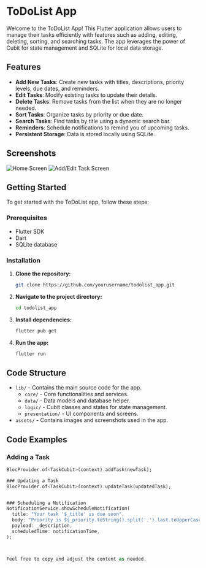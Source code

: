 # ToDoList App

Welcome to the ToDoList App! This Flutter application allows users to manage their tasks efficiently with features such as adding, editing, deleting, sorting, and searching tasks. The app leverages the power of Cubit for state management and SQLite for local data storage.

## Features

- **Add New Tasks**: Create new tasks with titles, descriptions, priority levels, due dates, and reminders.
- **Edit Tasks**: Modify existing tasks to update their details.
- **Delete Tasks**: Remove tasks from the list when they are no longer needed.
- **Sort Tasks**: Organize tasks by priority or due date.
- **Search Tasks**: Find tasks by title using a dynamic search bar.
- **Reminders**: Schedule notifications to remind you of upcoming tasks.
- **Persistent Storage**: Data is stored locally using SQLite.

## Screenshots

![Home Screen](assets/screenshots/home_screen.jpeg)
![Add/Edit Task Screen](assets/screenshots/add_task_screen.jpeg)

## Getting Started

To get started with the ToDoList app, follow these steps:

### Prerequisites

- Flutter SDK
- Dart
- SQLite database

### Installation

1. **Clone the repository:**

    ```bash
    git clone https://github.com/yourusername/todolist_app.git
    ```

2. **Navigate to the project directory:**

    ```bash
    cd todolist_app
    ```

3. **Install dependencies:**

    ```bash
    flutter pub get
    ```

4. **Run the app:**

    ```bash
    flutter run
    ```

## Code Structure

- `lib/` - Contains the main source code for the app.
  - `core/` - Core functionalities and services.
  - `data/` - Data models and database helper.
  - `logic/` - Cubit classes and states for state management.
  - `presentation/` - UI components and screens.
- `assets/` - Contains images and screenshots used in the app.

## Code Examples

### Adding a Task

```dart
BlocProvider.of<TaskCubit>(context).addTask(newTask);

### Updating a Task
BlocProvider.of<TaskCubit>(context).updateTask(updatedTask);


### Scheduling a Notification
NotificationService.showScheduleNotification(
  title: "Your task '$_title' is due soon",
  body: "Priority is ${_priority.toString().split('.').last.toUpperCase()}",
  payload: _description,
  scheduledTime: notificationTime,
);



Feel free to copy and adjust the content as needed.


